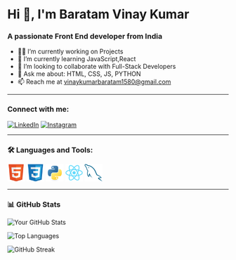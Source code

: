 # Hi 👋, I'm Baratam Vinay Kumar

### A passionate Front End developer from India

- 🧑‍💻 I’m currently working on Projects
- 🌱 I’m currently learning JavaScript,React
- 🤝 I’m looking to collaborate with Full-Stack Developers
- 💬 Ask me about: HTML, CSS, JS, PYTHON
- 📫 Reach me at vinaykumarbaratam1580@gmail.com

---

### Connect with me:

[![LinkedIn](https://img.shields.io/badge/-LinkedIn-0077B5?style=flat&logo=linkedin&logoColor=white)](https://www.linkedin.com/in/baratam-vinay-kumar-307134270/)
[![Instagram](https://img.shields.io/badge/-Instagram-E4405F?style=flat&logo=instagram&logoColor=white)](https://www.instagram.com/mr_vinay._kumar/)

---

### 🛠️ Languages and Tools:

<p align="left">
  
  <img src="https://raw.githubusercontent.com/devicons/devicon/master/icons/html5/html5-original.svg" alt="html5" width="40" height="40"/>
  <img src="https://raw.githubusercontent.com/devicons/devicon/master/icons/css3/css3-original.svg" alt="css3" width="40" height="40"/>
  <img src="https://raw.githubusercontent.com/devicons/devicon/master/icons/python/python-original.svg" alt="python" width="40" height="40"/>
  <img src="https://raw.githubusercontent.com/devicons/devicon/master/icons/react/react-original.svg" alt="react" width="40" height="40"/>
  <img src="https://raw.githubusercontent.com/devicons/devicon/master/icons/mysql/mysql-original.svg" alt="mysql" width="40" height="40"/>
</p>

---

### 📊 GitHub Stats

<!-- GitHub Stats -->
![Your GitHub Stats](https://github-readme-stats.vercel.app/api?username=vinaykumar1580&show_icons=true&theme=tokyonight)

<!-- Language Stats -->
![Top Languages](https://github-readme-stats.vercel.app/api/top-langs/?username=vinaykumar1580&layout=compact&theme=tokyonight)

<!-- Streak Stats -->
![GitHub Streak](https://github-readme-streak-stats.herokuapp.com/?user=vinaykumar1580&theme=tokyonight)


